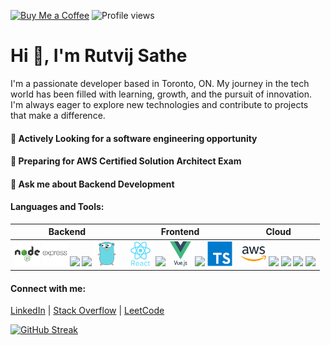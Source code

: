 [![Buy Me a Coffee](https://img.buymeacoffee.com/button-api/?text=Buy%20me%20a%20coffee&emoji=☕&slug=rutvijs&button_colour=FFDD00&font_colour=000000&font_family=Cookie&outline_colour=000000&coffee_colour=ffffff)](https://buymeacoffee.com/rutvijs)
![Profile views](https://komarev.com/ghpvc/?username=rutvij26&label=Profile%20views&color=4eb4f4&style=flat)
# Hi 👋, I'm Rutvij Sathe

I'm a passionate developer based in Toronto, ON. My journey in the tech world has been filled with learning, growth, and the pursuit of innovation. I'm always eager to explore new technologies and contribute to projects that make a difference.

#### 🔭 Actively Looking for a software engineering opportunity

#### 🌱 Preparing for **AWS Certified Solution Architect Exam**

#### 💬 Ask me about **Backend Development**

#### Languages and Tools:

| Backend | Frontend | Cloud |
| --- | --- | --- |
| <img src="https://raw.githubusercontent.com/devicons/devicon/master/icons/nodejs/nodejs-original-wordmark.svg" width="40"> <img src="https://raw.githubusercontent.com/devicons/devicon/master/icons/express/express-original-wordmark.svg" width="40"> <img src="https://cdn.worldvectorlogo.com/logos/django.svg" width="40"> <img src="https://www.vectorlogo.zone/logos/pocoo_flask/pocoo_flask-icon.svg" width="40"> <img src="https://raw.githubusercontent.com/devicons/devicon/master/icons/go/go-original.svg" width="40"> | <img src="https://raw.githubusercontent.com/devicons/devicon/master/icons/react/react-original-wordmark.svg" width="40"> <img src="https://angular.io/assets/images/logos/angular/angular.svg" width="40"> <img src="https://raw.githubusercontent.com/devicons/devicon/master/icons/vuejs/vuejs-original-wordmark.svg" width="40"> <img src="https://cdn.worldvectorlogo.com/logos/nextjs-2.svg" width="40"> <img src="https://raw.githubusercontent.com/devicons/devicon/master/icons/typescript/typescript-original.svg" width="40"> | <img src="https://raw.githubusercontent.com/devicons/devicon/master/icons/amazonwebservices/amazonwebservices-original-wordmark.svg" width="40"> <img src="https://www.vectorlogo.zone/logos/microsoft_azure/microsoft_azure-icon.svg" width="40"> <img src="https://www.vectorlogo.zone/logos/google_cloud/google_cloud-icon.svg" width="40"> <img src="https://www.vectorlogo.zone/logos/kubernetes/kubernetes-icon.svg" width="40"> <img src="https://www.vectorlogo.zone/logos/elastic/elastic-icon.svg" width="40"> |

#### Connect with me:

[LinkedIn](https://linkedin.com/in/https://www.linkedin.com/in/rutvijs) | [Stack Overflow](https://stackoverflow.com/users/20342347) | [LeetCode](https://www.leetcode.com/rut26sathe)

[![GitHub Streak](https://streak-stats.demolab.com/?user=rutvij26)](https://git.io/streak-stats)
